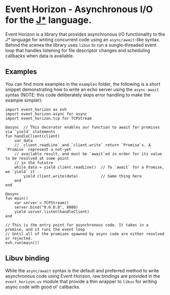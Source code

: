 # Event Horizon - Asynchronous I/O for the [J*](https://github.com/bamless/jstar) language.

Event Horizon is a library that provides asynchronous I/O functionality to the J* language for writing
concurrent code using an `async/await`-like syntax.  
Behind the scenes the library uses `libuv` to run a sungle-threaded event loop that handles listening
for file descriptor changes and scheduling callbacks when data is available.

## Examples

You can find more examples in the `examples` folder, the following is a short snippet demonstrating
how to write an echo server using the `async-await` syntax (NOTE: this code deliberately skips error
handling to make the example simpler):
```
import event_horizon as evh
import event_horizon.async for async
import event_horizon.tcp for TCPStream

@async  // This decorator enables our function to await for promises via `yield` statements
fun handleClient(client)
    var data
    // `client.readLine` and `client.write` return `Promise`s. A `Promise` represent a not-yet
    // available result, and must be `await`ed in order for its value to be resolved at some point
    // in the fututre
    while data = yield client.readLine()  // To `await` for a Promise, we `yield` it
        yield client.write(data)          // Same thing here
    end
end

@async
fun main()
    var server = TCPStream()
    server.bind("0.0.0.0", 8080)
    yield server.listen(handleClient)
end

// This is the entry point for asynchronous code. It takes in a promise, and it runs the event loop
// Until all of the promises spawned by async code are either resolved or rejected.
evh.run(main())
```

## Libuv binding

While the `async/await` syntax is the default and preferred method to write asynchronous code using
Event Horizon, raw bindings are provided in the `event_horizon.uv` module that provide a
thin wrapper to `libuv` for writing async code with good ol' callbacks.
